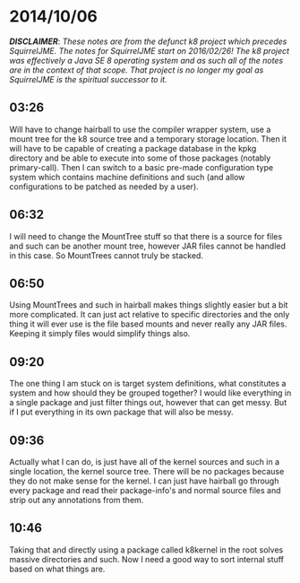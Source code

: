 # 2014/10/06

***DISCLAIMER***: _These notes are from the defunct k8 project which_
_precedes SquirrelJME. The notes for SquirrelJME start on 2016/02/26!_
_The k8 project was effectively a Java SE 8 operating system and as such_
_all of the notes are in the context of that scope. That project is no_
_longer my goal as SquirrelJME is the spiritual successor to it._

## 03:26

Will have to change hairball to use the compiler wrapper system, use a mount
tree for the k8 source tree and a temporary storage location. Then it will
have to be capable of creating a package database in the kpkg directory and be
able to execute into some of those packages (notably primary-call). Then I can
switch to a basic pre-made configuration type system which contains machine
definitions and such (and allow configurations to be patched as needed by a
user).

## 06:32

I will need to change the MountTree stuff so that there is a source for files
and such can be another mount tree, however JAR files cannot be handled in
this case. So MountTrees cannot truly be stacked.

## 06:50

Using MountTrees and such in hairball makes things slightly easier but a bit
more complicated. It can just act relative to specific directories and the
only thing it will ever use is the file based mounts and never really any JAR
files. Keeping it simply files would simplify things also.

## 09:20

The one thing I am stuck on is target system definitions, what constitutes a
system and how should they be grouped together? I would like everything in a
single package and just filter things out, however that can get messy. But if
I put everything in its own package that will also be messy.

## 09:36

Actually what I can do, is just have all of the kernel sources and such in a
single location, the kernel source tree. There will be no packages because
they do not make sense for the kernel. I can just have hairball go through
every package and read their package-info's and normal source files and strip
out any annotations from them.

## 10:46

Taking that and directly using a package called k8kernel in the root solves
massive directories and such. Now I need a good way to sort internal stuff
based on what things are.

